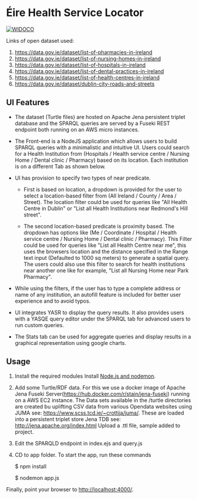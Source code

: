 # Éire Health Service Locator

[![WIDOCO](https://img.shields.io/badge/documentation-on%20WIDOCO-orange)](https://www.scss.tcd.ie/~kamblea/ontologies/2019/10/ireland-health-service-locator/1.0.0/myDocumentation/index-en.html)

Links of open dataset used:

1. https://data.gov.ie/dataset/list-of-pharmacies-in-ireland
2. https://data.gov.ie/dataset/list-of-nursing-homes-in-ireland
3. https://data.gov.ie/dataset/list-of-hospitals-in-ireland
4. https://data.gov.ie/dataset/list-of-dental-practices-in-ireland
5. https://data.gov.ie/dataset/list-of-health-centres-in-ireland
6. https://data.gov.ie/dataset/dublin-city-roads-and-streets
 
## UI Features
* The dataset (Turtle files) are hosted on Apache Jena persistent triplet database and the SPARQL queries are served by a Fuseki REST endpoint both running on an AWS micro instances.

* The Front-end is a NodeJS application which allows users to build SPARQL queries with a minimalistic and intuitive UI.
Users could search for a Health Institution from (Hospitals / Health service centre / Nursing Home / Dental clinic / Pharmacy) based on its location. Each institution is on a different Tab as shown below.

* UI has provision to specify two types of near predicate.
  * First is based on location, a dropdown is provided for the user to select a location-based filter from (All Ireland / County / Area / Street). The location filter could be used for queries like "All Health Centre in Dublin" or "List all Health Institutions near Redmond's Hill street".

  * The second location-based predicate is proximity based. The dropdown has options like (Me / Coordinate / Hospital / Health service centre / Nursing Home / Dental clinic / Pharmacy). This Filter could be used for queries like "List all Health Centre near me", this uses the browsers location and the distance specified in the Range text input (Defaulted to 1000 sq meters) to generate a spatial query. The users could also use this filter to search for health institutions near another one like for example, "List all Nursing Home near Park Pharmacy".

* While using the filters, if the user has to type a complete address or name of any institution, an autofill feature is included for better user experience and to avoid typos.

* UI integrates YASR to display the query results. It also provides users with a YASQE query editor under the SPARQL tab for advanced users to run custom queries.

* The Stats tab can be used for aggregate queries and display results in a graphical representation using google charts.

## Usage
1) Install the required modules
Install [Node.js and nodemon](http://nodejs.org).

2) Add some Turtle/RDF data. 
For this we use a docker image of Apache Jena Fuseki Server(https://hub.docker.com/r/stain/jena-fuseki) running on a AWS EC2 instance. The Data sets available in the /turtle directories are created bu uplifting CSV data from various Opendata websites using JUMA see: https://www.scss.tcd.ie/~crottija/juma/. These are loaded into a persistent triplet store Jena TDB see: http://jena.apache.org/index.html
Upload a .ttl file, sample added to project.

3) Edit the SPARQLD endpoint in index.ejs and query.js

4) CD to app folder. To start the app, run these commands

    $ npm install
    
    $ nodemon app.js

Finally, point your browser to
[http://localhost:4000/](http://localhost:4000/).
